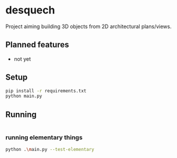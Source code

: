 # desquech
Project aiming building 3D objects from 2D architectural plans/views.

## Planned features
- not yet

## Setup
```bash
pip install -r requirements.txt
python main.py
```
## Running
```
```

### running elementary things
```bash
python .\main.py --test-elementary
```